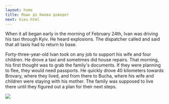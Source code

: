 ```yaml
---
layout: home
title: Язык до Киева доведет
next: kiev.html
---
```


When it all began early in the morning of February 24th, Ivan was driving his taxi through Kyiv. He heard explosions. The dispatcher called and said that all taxis had to return to base.

Forty-three-year-old Ivan took on any job to support his wife and four children. He drove a taxi and sometimes did house repairs. That morning, his first thought was to grab the family's documents. If they were planning to flee, they would need passports. He quickly drove 40 kilometers towards Brovary, where they lived, and from there to Bucha, where his wife and children were staying with his mother. The family was supposed to live there until they figured out a plan for their next steps.


[![](https://thepiratecircus.com/Inquisition/indulgentia/oobo37.jpg)](https://moses.lamourism.com/shabbat/tanks.jpg)
